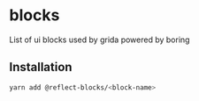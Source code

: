 # blocks

List of ui blocks used by grida powered by boring

## Installation

```sh
yarn add @reflect-blocks/<block-name>
```
